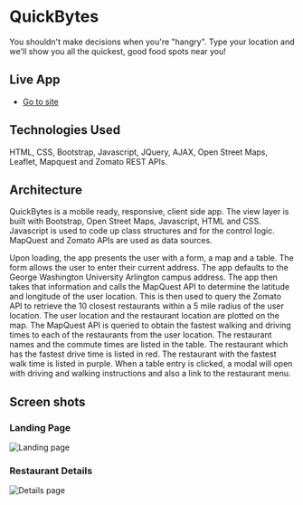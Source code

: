 # QuickBytes
You shouldn't make decisions when you're "hangry". Type your location and we'll show you all the quickest, good food spots near you!

## Live App
- [Go to site](https://sydpretzel.github.io/QuickBytes/)

## Technologies Used
HTML, CSS, Bootstrap, Javascript, JQuery, AJAX, Open Street Maps, Leaflet, Mapquest and Zomato REST APIs.

## Architecture
QuickBytes is a mobile ready, responsive, client side app.  The view layer is built with Bootstrap, Open Street Maps, Javascript, HTML and CSS.  Javascript is used to code up class structures and for the control logic.  MapQuest and Zomato APIs are used as data sources.

Upon loading, the app presents the user with a form, a map and a table.  The form allows the user to enter their current address.  The app defaults to the George Washington University Arlington campus address.  The app then takes that information and calls the MapQuest API to determine the latitude and longitude of the user location.  This is then used to query the Zomato API to retrieve the 10 closest restaurants within a 5 mile radius of the user location.  The user location and the restaurant location are plotted on the map.  The MapQuest API is queried to obtain the fastest walking and driving times to each of the restaurants from the user location.  The restaurant names and the commute times are listed in the table.  The restaurant which has the fastest drive time is listed in red.  The restaurant with the fastest walk time is listed in purple.  When a table entry is clicked, a modal will open with driving and walking instructions and also a link to the restaurant menu.

## Screen shots
### Landing Page
![Landing page](https://sydpretzel.github.io/QuickBytes/landing.png)

### Restaurant Details
![Details page](https://sydpretzel.github.io/QuickBytes/detail.png)

